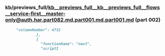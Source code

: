### kb/previews_full/kb__previews_full__kb__previews_full__flows__service-first__master-only@auth.har.part082.md.part001.md.part001.md (part 002)

```md
     "columnNumber": 4732
              },
              {
                "functionName": "next",
                "scriptI
```

```
